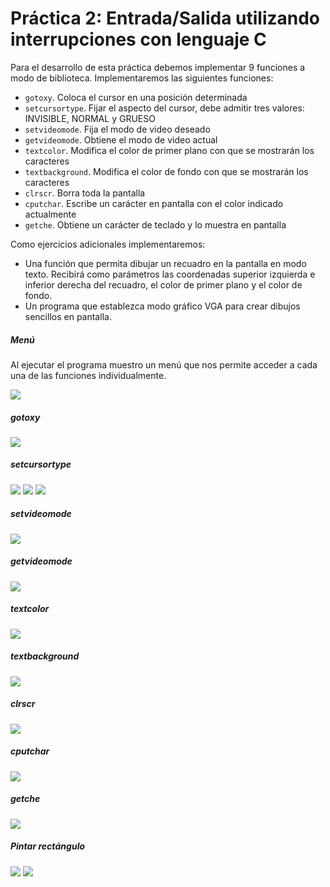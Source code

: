 # Práctica 2: Entrada/Salida utilizando interrupciones con lenguaje C

Para el desarrollo de esta práctica debemos implementar 9 funciones a modo de biblioteca. Implementaremos las siguientes funciones:

+ `gotoxy`. Coloca el cursor en una posición determinada
+ `setcursortype`. Fijar el aspecto del cursor, debe admitir tres valores: INVISIBLE, NORMAL y GRUESO
+ `setvideomode`. Fija el modo de video deseado
+ `getvideomode`. Obtiene el modo de video actual
+ `textcolor`. Modifica el color de primer plano con que se mostrarán los caracteres
+ `textbackground`. Modifica el color de fondo con que se mostrarán los caracteres
+ `clrscr`. Borra toda la pantalla
+ `cputchar`. Escribe un carácter en pantalla con el color indicado actualmente
+ `getche`. Obtiene un carácter de teclado y lo muestra en pantalla

Como ejercicios adicionales implementaremos:

+ Una función que permita dibujar un recuadro en la pantalla en modo texto. Recibirá como parámetros las coordenadas superior izquierda e inferior derecha del recuadro, el color de primer plano y el color de fondo.
+ Un programa que establezca modo gráfico VGA para crear dibujos sencillos en pantalla.

##### Menú

Al ejecutar el programa muestro un menú que nos permite acceder a cada una de las funciones individualmente.

![](imgs/1.png)

##### gotoxy

![](imgs/2.png)

##### setcursortype

![](imgs/3.png)
![](imgs/4.png)
![](imgs/5.png)


##### setvideomode

![](imgs/6.png)


##### getvideomode

![](imgs/7.png)


##### textcolor

![](imgs/8.png)


##### textbackground

![](imgs/9.png)


##### clrscr
![](imgs/10.png)

##### cputchar
![](imgs/11.png)

##### getche
![](imgs/12.png)

##### Pintar rectángulo
![](imgs/13.png)
![](imgs/14.png)
